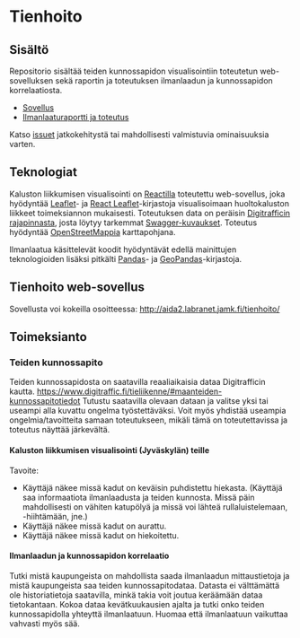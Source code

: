 # Tienhoito

## Sisältö

Repositorio sisältää teiden kunnossapidon visualisointiin toteutetun web-sovelluksen sekä raportin ja toteutuksen ilmanlaadun ja kunnossapidon korrelaatiosta.

-   [Sovellus](app)
-   [Ilmanlaaturaportti ja toteutus](ilmanlaatu)

Katso [issuet](https://gitlab.labranet.jamk.fi/aida-harjoittelijat/tienhoito/-/issues) jatkokehitystä tai mahdollisesti valmistuvia ominaisuuksia varten.

## Teknologiat

Kaluston liikkumisen visualisointi on [Reactilla](https://react.dev/) toteutettu web-sovellus, joka hyödyntää [Leaflet](https://leafletjs.com/)- ja [React Leaflet](https://react-leaflet.js.org/)-kirjastoja visualisoimaan huoltokaluston liikkeet toimeksiannon mukaisesti. Toteutuksen data on peräisin [Digitrafficin rajapinnasta](https://www.digitraffic.fi/tieliikenne/#maanteiden-kunnossapitotiedot), josta löytyy tarkemmat [Swagger-kuvaukset](https://tie.digitraffic.fi/swagger/#/Maintenance%20V1). Toteutus hyödyntää [OpenStreetMappia](https://www.openstreetmap.org/) karttapohjana.

Ilmanlaatua käsittelevät koodit hyödyntävät edellä mainittujen teknologioiden lisäksi pitkälti [Pandas](https://pandas.pydata.org/)- ja [GeoPandas](https://geopandas.org/en/stable/)-kirjastoja.

## Tienhoito web-sovellus

Sovellusta voi kokeilla osoitteessa: http://aida2.labranet.jamk.fi/tienhoito/

## Toimeksianto

### Teiden kunnossapito

Teiden kunnossapidosta on saatavilla reaaliaikaisia dataa Digitrafficin kautta. https://www.digitraffic.fi/tieliikenne/#maanteiden-kunnossapitotiedot Tutustu saatavilla olevaan dataan ja valitse yksi tai useampi alla kuvattu ongelma työstettäväksi. Voit myös yhdistää useampia ongelmia/tavoitteita samaan toteutukseen, mikäli tämä on toteutettavissa ja toteutus näyttää järkevältä.

#### Kaluston liikkumisen visualisointi (Jyväskylän) teille

Tavoite:

-   Käyttäjä näkee missä kadut on keväisin puhdistettu hiekasta. (Käyttäjä saa informaatiota ilmanlaadusta ja teiden kunnosta. Missä päin mahdollisesti on vähiten katupölyä ja missä voi lähteä rullaluistelemaan, -hiihtämään, jne.)
-   Käyttäjä näkee missä kadut on aurattu.
-   Käyttäjä näkee missä kadut on hiekoitettu.

#### Ilmanlaadun ja kunnossapidon korrelaatio

Tutki mistä kaupungeista on mahdollista saada ilmanlaadun mittaustietoja ja mistä kaupungeista saa teiden kunnossapitodataa. Datasta ei välttämättä ole historiatietoja saatavilla, minkä takia voit joutua keräämään dataa tietokantaan. Kokoa dataa kevätkuukausien ajalta ja tutki onko teiden kunnossapidolla yhteyttä ilmanlaatuun. Huomaa että ilmanlaatuun vaikuttaa vahvasti myös sää.
